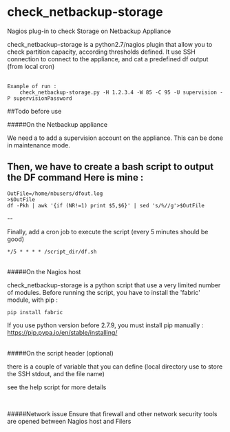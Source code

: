 # check_netbackup-storage
Nagios plug-in to check Storage on Netbackup Appliance

check_netbackup-storage is a python2.7/nagios plugin that allow you to check partition capacity, according thresholds defined.
It use SSH connection to connect to the appliance, and cat a predefined df output (from local cron)
<br><br>

    Example of run : 
        check_netbackup-storage.py -H 1.2.3.4 -W 85 -C 95 -U supervision -P supervisionPassword


##Todo before use

#####On the Netbackup appliance

We need a to add a supervision account on the appliance.
This can be done in maintenance mode.

Then, we have to create a bash script to output the DF command
Here is mine :
--
    OutFile=/home/nbusers/dfout.log
    >$OutFile
    df -Pkh | awk '{if (NR!=1) print $5,$6}' | sed 's/%//g'>$OutFile
--

Finally, add a cron job to execute the script (every 5 minutes should be good) 

    */5 * * * * /script_dir/df.sh

<br>
#####On the Nagios host

check_netbackup-storage is a python script that use a very limited number of modules.
Before running the script, you have to install the 'fabric' module, with pip :

    pip install fabric
  
If you use python version before 2.7.9, you must install pip manually :
    https://pip.pypa.io/en/stable/installing/
  
  
<br>  
#####On the script header (optional)

there is a couple of variable that you can define (local directory use to store the SSH stdout, and the file name) 

see the help script for more details

<br>

#####Network issue
Ensure that firewall and other network security tools are opened between Nagios host and Filers
